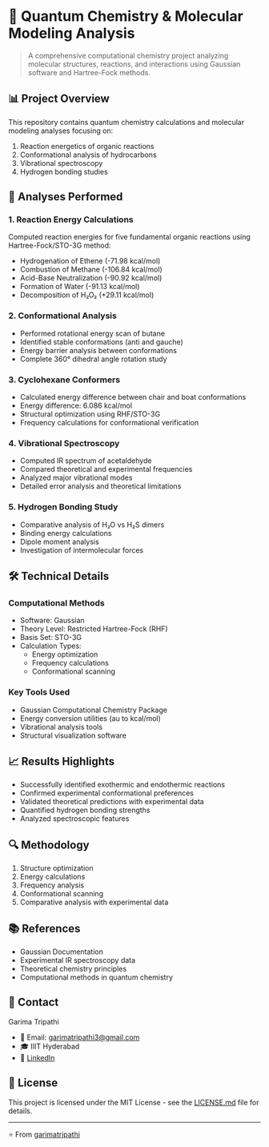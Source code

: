 # 🧬 Quantum Chemistry & Molecular Modeling Analysis

> A comprehensive computational chemistry project analyzing molecular structures, reactions, and interactions using Gaussian software and Hartree-Fock methods.

## 📊 Project Overview
This repository contains quantum chemistry calculations and molecular modeling analyses focusing on:
1. Reaction energetics of organic reactions
2. Conformational analysis of hydrocarbons
3. Vibrational spectroscopy
4. Hydrogen bonding studies

## 🔬 Analyses Performed

### 1. Reaction Energy Calculations
Computed reaction energies for five fundamental organic reactions using Hartree-Fock/STO-3G method:
- Hydrogenation of Ethene (-71.98 kcal/mol)
- Combustion of Methane (-106.84 kcal/mol)
- Acid-Base Neutralization (-90.92 kcal/mol)
- Formation of Water (-91.13 kcal/mol)
- Decomposition of H₂O₂ (+29.11 kcal/mol)

### 2. Conformational Analysis
- Performed rotational energy scan of butane
- Identified stable conformations (anti and gauche)
- Energy barrier analysis between conformations
- Complete 360° dihedral angle rotation study

### 3. Cyclohexane Conformers
- Calculated energy difference between chair and boat conformations
- Energy difference: 6.086 kcal/mol
- Structural optimization using RHF/STO-3G
- Frequency calculations for conformational verification

### 4. Vibrational Spectroscopy
- Computed IR spectrum of acetaldehyde
- Compared theoretical and experimental frequencies
- Analyzed major vibrational modes
- Detailed error analysis and theoretical limitations

### 5. Hydrogen Bonding Study
- Comparative analysis of H₂O vs H₂S dimers
- Binding energy calculations
- Dipole moment analysis
- Investigation of intermolecular forces

## 🛠️ Technical Details

### Computational Methods
- Software: Gaussian
- Theory Level: Restricted Hartree-Fock (RHF)
- Basis Set: STO-3G
- Calculation Types: 
  - Energy optimization
  - Frequency calculations
  - Conformational scanning

### Key Tools Used
- Gaussian Computational Chemistry Package
- Energy conversion utilities (au to kcal/mol)
- Vibrational analysis tools
- Structural visualization software

## 📈 Results Highlights
- Successfully identified exothermic and endothermic reactions
- Confirmed experimental conformational preferences
- Validated theoretical predictions with experimental data
- Quantified hydrogen bonding strengths
- Analyzed spectroscopic features

## 🔍 Methodology
1. Structure optimization
2. Energy calculations
3. Frequency analysis
4. Conformational scanning
5. Comparative analysis with experimental data

## 📚 References
- Gaussian Documentation
- Experimental IR spectroscopy data
- Theoretical chemistry principles
- Computational methods in quantum chemistry

## 🤝 Contact
Garima Tripathi
- 📧 Email: garimatripathi3@gmail.com
- 🎓 IIIT Hyderabad
- 💼 [LinkedIn](garimatripathi)

## 📄 License
This project is licensed under the MIT License - see the [LICENSE.md](LICENSE.md) file for details.

---
⭐️ From [garimatripathi](https://github.com/garimatripathi)
